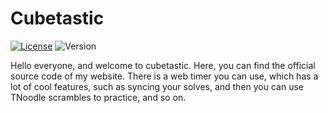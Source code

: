 # Cubetastic

[![License](https://img.shields.io/badge/license-MIT-blue.svg)](https://github.com/cubetastic33/cubetastic/blob/master/LICENSE)
![Version](https://img.shields.io/badge/version-1.1.2-brightgreen.svg)

Hello everyone, and welcome to cubetastic. Here, you can find the official source code of my website. There is a web timer you can use, which has a lot of cool features, such as syncing your solves, and then you can use TNoodle scrambles to practice, and so on.
